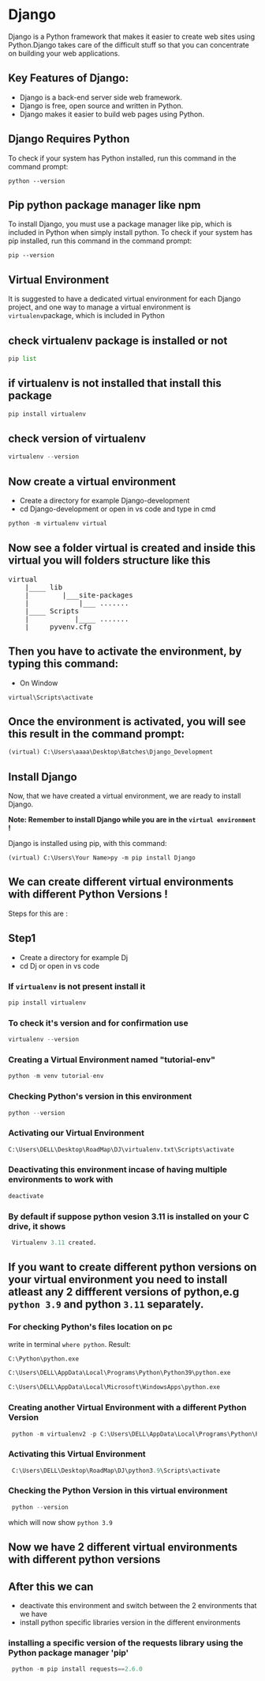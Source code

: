 # Django
Django is a Python framework that makes it easier to create web sites using Python.Django takes care of the difficult stuff so that
you can concentrate on building your web applications.
## Key Features of Django:
- Django is a back-end server side web framework.
- Django is free, open source and written in Python.
- Django makes it easier to build web pages using Python.

## Django Requires Python
To check if your system has Python installed, run this command in the command prompt:
```
python --version
```
## Pip python package manager like npm
To install Django, you must use a package manager like pip, which is included in Python when simply install python.
To check if your system has pip installed, run this command in the command prompt:
```
pip --version
```
## Virtual Environment
It is suggested to have a dedicated virtual environment for each Django project, and one way to manage a virtual environment is ``virtualenv``package, which is included in Python

## check virtualenv package is installed or not 
```python 
pip list
```
## if virtualenv is not installed that install this package
```python 
pip install virtualenv
```
## check version of virtualenv
```python 
virtualenv --version
```
## Now create a virtual environment
- Create a directory for example Django-development
- cd Django-development or open in vs code and type in cmd
```python
python -m virtualenv virtual
```
## Now see a folder virtual is created and inside this virtual you will folders structure like this
<pre>
virtual
    |____ lib
    |        |___site-packages   
    |            |___ .......
    |____ Scripts
    |           |____ ....... 
    |____ pyvenv.cfg  
</pre>
## Then you have to activate the environment, by typing this command:
- On Window
```
virtual\Scripts\activate

```
## Once the environment is activated, you will see this result in the command prompt:
```python
(virtual) C:\Users\aaaa\Desktop\Batches\Django_Development
```

## Install Django
Now, that we have created a virtual environment, we are ready to install Django.

**Note: Remember to install Django while you are in the `` virtual environment `` !**

Django is installed using pip, with this command:
```
(virtual) C:\Users\Your Name>py -m pip install Django
```
## We can create different virtual environments with different Python Versions ! 
Steps for this are : 
## Step1
- Create a directory for example Dj
- cd Dj or open in vs code
### If ``virtualenv`` is not present install it
```python 
pip install virtualenv
```
### To check it's version and for confirmation use
```python 
virtualenv --version
```
### Creating a Virtual Environment named "tutorial-env"
```python
python -m venv tutorial-env
```
### Checking Python's version in this environment
```python
python --version
```
### Activating our Virtual Environment
```python
C:\Users\DELL\Desktop\RoadMap\DJ\virtualenv.txt\Scripts\activate
```
### Deactivating this environment incase of having multiple environments to work with 
```python
deactivate
```
### By default if suppose python vesion 3.11 is installed on your C drive, it shows
```python
 Virtualenv 3.11 created.
```

## If you want to create different python versions on your virtual environment you need to install atleast any 2 diffferent versions of python,e.g  ``python 3.9`` and python ``3.11`` separately.

### For checking Python's files location on pc
 write in terminal ``where python``.
 Result:
```python
C:\Python\python.exe
```
```python
C:\Users\DELL\AppData\Local\Programs\Python\Python39\python.exe
```
```python
C:\Users\DELL\AppData\Local\Microsoft\WindowsApps\python.exe
```
### Creating another Virtual Environment with a different Python Version
```python
 python -m virtualenv2 -p C:\Users\DELL\AppData\Local\Programs\Python\Python39\python.exe python3.9
```
### Activating this Virtual Environment
```python
 C:\Users\DELL\Desktop\RoadMap\DJ\python3.9\Scripts\activate
```
### Checking the Python Version in this virtual environment
```python
 python --version
```
which will now show ``python 3.9``
##  Now we have 2 different virtual environments with different python versions

## After this we can 
- deactivate this environment and switch between the 2 environments that we have
- install python specific libraries version in the different environments
### installing a specific version of the requests library using the Python package manager 'pip'
```python
 python -m pip install requests==2.6.0
```
